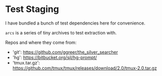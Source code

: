 # Test Staging

I have bundled a bunch of test dependencies here for convenience.

`arcs` is a series of tiny archives to test extraction with.

Repos and where they come from:
- 'git': https://github.com/ggreer/the_silver_searcher
- 'hg': https://bitbucket.org/sjl/hg-prompt/
- 'tmux.tar.gz': https://github.com/tmux/tmux/releases/download/2.0/tmux-2.0.tar.gz
